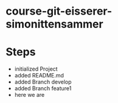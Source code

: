 # course-git-eisserer-simonittensammer

# Steps
- initialized Project
- added README.md
- added Branch develop
- added Branch feature1
- here we are